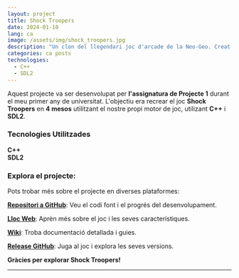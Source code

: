 ```yaml
---
layout: project
title: Shock Troopers
date: 2024-01-10
lang: ca
image: /assets/img/shock_troopers.jpg
description: "Un clon del llegendari joc d'arcade de la Neo-Geo. Creat des de zero amb SDL2 i C++"
categories: ca posts
technologies:
  - C++
  - SDL2
---
```


<link rel="stylesheet" type='text/css' href="https://cdn.jsdelivr.net/gh/devicons/devicon@latest/devicon.min.css" /> 

<p>Aquest projecte va ser desenvolupat per <b>l'assignatura de Projecte 1</b> durant el meu primer any de universitat. L'objectiu era recrear el joc <b>Shock Troopers</b> en <b>4 mesos</b> utilitzant el nostre propi motor de joc, utilizant <b>C++</b> i <b>SDL2</b>.</p>

<div class="skills-section">
  <h3>Tecnologies Utilitzades</h3>
  <div class="skills">
    <div class="skill">
      <i class="devicon-cplusplus-plain colored"></i>
      <span><b>C++</b></span>
    </div>
    <div class="skill">
      <i class="devicon-sdl-plain colored"></i>
      <span><b>SDL2</b></span>
    </div>
  </div>
</div>

<h3>Explora el projecte:</h3>

<p>Pots trobar més sobre el projecte en diverses plataformes:</p>
<p><a href="https://github.com/Very-Serious-Games/Project1-Shock-Troopers"><b>Repositori a GitHub</b></a>: Veu el codi font i el progrés del desenvolupament.</p>
<p><a href="https://very-serious-games.github.io/Project1-Shock-Troopers/"><b>Lloc Web</b></a>: Aprèn més sobre el joc i les seves característiques.</p>
<p><a href="https://github.com/Very-Serious-Games/Project1-Shock-Troopers/wiki"><b>Wiki</b></a>: Troba documentació detallada i guies.</p>
<p><a href="https://github.com/Very-Serious-Games/Project1-Shock-Troopers/releases/tag/Release"><b>Release GitHub</b></a>: Juga al joc i explora les seves versions.</p>

<p><b>Gràcies per explorar Shock Troopers!</b></p>

---